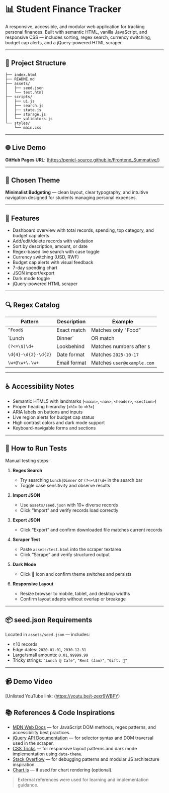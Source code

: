 # 📊 Student Finance Tracker

A responsive, accessible, and modular web application for tracking personal finances. Built with semantic HTML, vanilla JavaScript, and responsive CSS — includes sorting, regex search, currency switching, budget cap alerts, and a jQuery-powered HTML scraper.

---

## 📁 Project Structure

```
├── index.html
├── README.md
├── assets/
│   ├── seed.json
│   └── test.html
├── scripts/
│   ├── ui.js
│   ├── search.js
│   ├── state.js
│   ├── storage.js
│   └── validators.js
└── styles/
    └── main.css
```

---

## 🌐 Live Demo

**GitHub Pages URL**: (https://peniel-source.github.io/Frontend_Summative/) 

---

## 🎨 Chosen Theme

**Minimalist Budgeting** — clean layout, clear typography, and intuitive navigation designed for students managing personal expenses.

---

## 🚀 Features

- Dashboard overview with total records, spending, top category, and budget cap alerts
- Add/edit/delete records with validation
- Sort by description, amount, or date
- Regex-based live search with case toggle
- Currency switching (USD, RWF)
- Budget cap alerts with visual feedback
- 7-day spending chart
- JSON import/export
- Dark mode toggle
- jQuery-powered HTML scraper

---

## 🔍 Regex Catalog

| Pattern | Description | Example |
|--------|-------------|---------|
| `^Food$` | Exact match | Matches only "Food" |
| `Lunch|Dinner` | OR match | Matches "Lunch" or "Dinner" |
| `(?<=\$)\d+` | Lookbehind | Matches numbers after `$` |
| `\d{4}-\d{2}-\d{2}` | Date format | Matches `2025-10-17` |
| `\w+@\w+\.\w+` | Email format | Matches `user@example.com` |

---

## ♿ Accessibility Notes

- Semantic HTML5 with landmarks (`<main>`, `<nav>`, `<header>`, `<section>`)
- Proper heading hierarchy (`<h1>` to `<h3>`)
- ARIA labels on buttons and inputs
- Live region alerts for budget cap status
- High contrast colors and dark mode support
- Keyboard-navigable forms and sections

---

## 🧪 How to Run Tests

Manual testing steps:

1. **Regex Search**  
   - Try searching `Lunch|Dinner` or `(?<=\$)\d+` in the search bar  
   - Toggle case sensitivity and observe results

2. **Import JSON**  
   - Use `assets/seed.json` with 10+ diverse records  
   - Click “Import” and verify records load correctly

3. **Export JSON**  
   - Click “Export” and confirm downloaded file matches current records

4. **Scraper Test**  
   - Paste `assets/test.html` into the scraper textarea  
   - Click “Scrape” and verify structured output

5. **Dark Mode**  
   - Click 🌙 icon and confirm theme switches and persists

6. **Responsive Layout**  
   - Resize browser to mobile, tablet, and desktop widths  
   - Confirm layout adapts without overlap or breakage

---

## 📦 seed.json Requirements

Located in `assets/seed.json` — includes:

- ≥10 records
- Edge dates: `2020-01-01`, `2030-12-31`
- Large/small amounts: `0.01`, `99999.99`
- Tricky strings: `"Lunch @ Café"`, `"Rent (Jan)"`, `"Gift: 🎁"`

---
## 📹 Demo Video

[Unlisted YouTube link: (https://youtu.be/t-zexr9WBFY)


## 📚 References & Code Inspirations

- [MDN Web Docs](https://developer.mozilla.org/) — for JavaScript DOM methods, regex patterns, and accessibility best practices.
- [jQuery API Documentation](https://api.jquery.com/) — for selector syntax and DOM traversal used in the scraper.
- [CSS Tricks](https://css-tricks.com/) — for responsive layout patterns and dark mode implementation using `data-theme`.
- [Stack Overflow](https://stackoverflow.com/) — for debugging patterns and modular JS architecture inspiration.
- [Chart.js](https://www.chartjs.org/) — if used for chart rendering (optional).

> External references were used for learning and implementation guidance.



